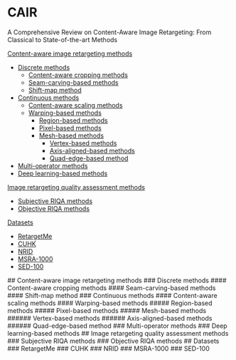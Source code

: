 # CAIR
A Comprehensive Review on Content-Aware Image Retargeting: From Classical to State-of-the-art Methods

[Content-aware image retargeting methods ](#headers1) 
* [Discrete methods](#headers11)  
   * [Content-aware cropping methods](#headers)  
   * [Seam-carving-based methods](#headers)  
   * [Shift-map method](#headers)  
* [Continuous methods](#headers12)  
   * [Content-aware scaling methods](#headers)  
   * [Warping-based methods](#headers)
     * [Region-based methods](#headers)
     * [Pixel-based methods](#headers)
     * [Mesh-based methods](#headers)
       * [Vertex-based methods](#headers)
       * [Axis-aligned-based methods](#headers)
       * [Quad-edge-based method ](#headers)
* [Multi-operator methods](#headers13)
* [Deep learning-based methods](#headers14)
  
[Image retargeting quality assessment methods](#headers2)
* [Subjective RIQA methods](#headers)
* [Objective RIQA methods](#headers)
  
[Datasets](#headers3)
* [RetargetMe](#headers)
* [CUHK](#headers)
* [NRID](#headers)
* [MSRA-1000](#headers)
* [SED-100](#headers)

<a name="headers1">
## Content-aware image retargeting methods 

<a name="headers11">
### Discrete methods
#### Content-aware cropping methods
#### Seam-carving-based methods
#### Shift-map method

<a name="headers12">
### Continuous methods
#### Content-aware scaling methods
#### Warping-based methods
##### Region-based methods
##### Pixel-based methods
##### Mesh-based methods
###### Vertex-based methods
###### Axis-aligned-based methods
###### Quad-edge-based method 

<a name="headers13">
### Multi-operator methods

<a name="headers14">
### Deep learning-based methods

<a name="headers2">
## Image retargeting quality assessment methods 
### Subjective RIQA methods
### Objective RIQA methods

<a name="headers3">
## Datasets 
### RetargetMe
### CUHK
### NRID
### MSRA-1000
### SED-100
